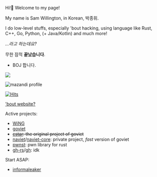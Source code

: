Hi!👋 Welcome to my page! 

My name is Sam Willington, in Korean, 박종휘.

I do low-level stuffs, especially 'bout hacking, using language like Rust, C++, Go, Python, (+ Java/Kotlin) and much more!

*...라고 하는데요?*

무한 잠적 **끝났습니다**.

+ BOJ 합니다. <br>
<a href="https://solved.ac/j2ssicaalt">
    <img src="http://mazassumnida.wtf/api/v2/generate_badge?boj=j2ssicaalt"/>
</a>
<br>

![mazandi profile](http://mazandi.herokuapp.com/api?handle=j2ssicaalt&theme=light)

[![Hits](https://hits.seeyoufarm.com/api/count/incr/badge.svg?url=https%3A%2F%2Fgithub.com%2FNeoMaster831%2Fhit-counter&count_bg=%2379C83D&title_bg=%23555555&icon=nokia.svg&icon_color=%23E7E7E7&title=&edge_flat=false)](https://hits.seeyoufarm.com)

['bout website?](https://github.com/NeoMaster831/NeoMaster831)

Active projects:
+ [WiNG](https://github.com/NeoMaster831/WiNG)
+ [goviet](https://github.com/NeoMaster831/goviet)
+ ~~[cstar](https://github.com/NeoMaster831/cstar): the original project of goviet~~
+ [naviet](https://github.com/NeoMaster831/naviet)/[naviet-core](https://github.com/NeoMaster831/naviet-core): private project, *fast* version of goviet
+ [pwnst](https://github.com/NeoMaster831/pwnst): pwn library for rust
+ [gh-rs](https://github.com/NeoMaster831/gh-rs)/[gh](https://github.com/NeoMaster831/gh): idk

Start ASAP:
+ [informaleaker](https://github.com/NeoMaster831/informaleaker)
